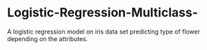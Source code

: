 # Logistic-Regression-Multiclass-
A logistic regression model on iris data set predicting type of flower depending on the attributes.
